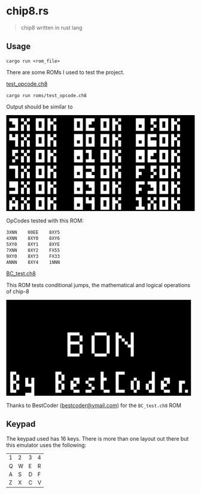 # chip8.rs

> chip8 written in rust lang

## Usage

```
cargo run <rom_file>
```

There are some ROMs I used to test the project.

[test_opcode.ch8](https://github.com/corax89/chip8-test-rom)

```
cargo run roms/test_opcode.ch8
```

Output should be similar to

<img src="img/test_opcode.png" widh="512" height="256">

OpCodes tested with this ROM:

```
3XNN	00EE	8XY5
4XNN	8XY0	8XY6
5XY0	8XY1	8XYE
7XNN	8XY2	FX55
9XY0	8XY3	FX33
ANNN	8XY4	1NNN
```

[BC_test.ch8](https://github.com/daniel5151/AC8E/blob/master/roms/bc_test.txt)

This ROM tests conditional jumps, the mathematical and logical operations of chip-8

<img src="img/BC_test.png" widh="512" height="256">

Thanks to BestCoder (bestcoder@ymail.com) for the `BC_test.ch8` ROM

## Keypad

The keypad used has 16 keys. There is more than one layout out there but this emulator uses the following:

|   |   |   |   |
|---|---|---|---|
| 1 | 2 | 3 | 4 |
| Q | W | E | R |
| A | S | D | F |
| Z | X | C | V |
